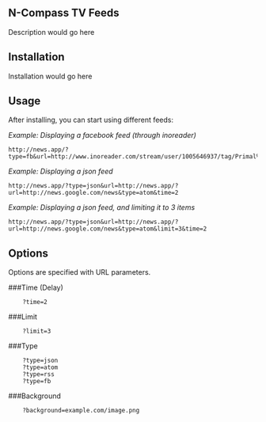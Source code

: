 ## N-Compass TV Feeds

Description would go here

## Installation

Installation would go here

## Usage
After installing, you can start using different feeds:
    
_Example: Displaying a facebook feed (through inoreader)_
```
http://news.app/?type=fb&url=http://www.inoreader.com/stream/user/1005646937/tag/Primal%20Juice%20and%20Smoothies/&time=2
```

_Example: Displaying a json feed_
```
http://news.app/?type=json&url=http://news.app/?url=http://news.google.com/news&type=atom&time=2
```

_Example: Displaying a json feed, and limiting it to 3 items_
```
http://news.app/?type=json&url=http://news.app/?url=http://news.google.com/news&type=atom&limit=3&time=2
```
    
## Options
Options are specified with URL parameters.
    
    
###Time (Delay)
```
    ?time=2
```
###Limit

```
    ?limit=3
```

###Type

```
    ?type=json
    ?type=atom
    ?type=rss
    ?type=fb
```

###Background

```
    ?background=example.com/image.png
```
